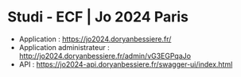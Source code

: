# Studi - ECF | Jo 2024 Paris

- Application : https://jo2024.doryanbessiere.fr/
- Application administrateur : http://jo2024.doryanbessiere.fr/admin/vG3EGPqaJo
- API : https://jo2024-api.doryanbessiere.fr/swagger-ui/index.html

